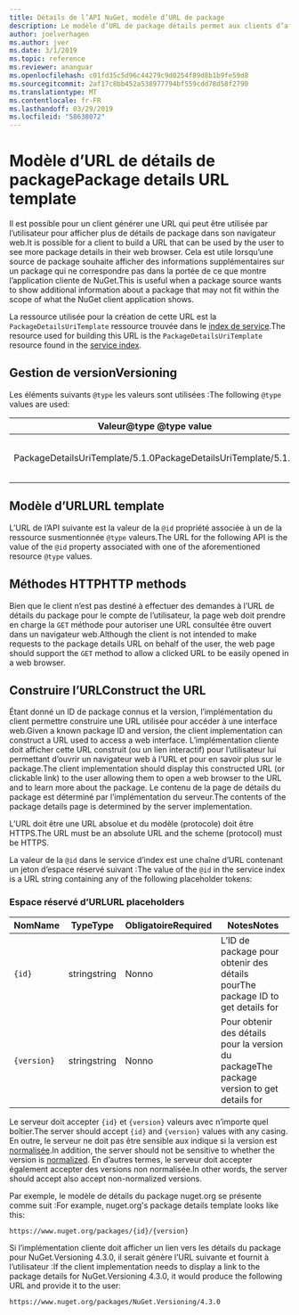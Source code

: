 ```yaml
---
title: Détails de l’API NuGet, modèle d’URL de package
description: Le modèle d’URL de package détails permet aux clients d’afficher dans leur interface utilisateur web lier à plus de détails de package
author: joelverhagen
ms.author: jver
ms.date: 3/1/2019
ms.topic: reference
ms.reviewer: ananguar
ms.openlocfilehash: c01fd35c5d96c44279c9d0254f89d8b1b9fe59d8
ms.sourcegitcommit: 2af17c8bb452a538977794bf559cdd78d58f2790
ms.translationtype: MT
ms.contentlocale: fr-FR
ms.lasthandoff: 03/29/2019
ms.locfileid: "58638072"
---
```

# <a name="package-details-url-template"></a><span data-ttu-id="df28b-103">Modèle d’URL de détails de package</span><span class="sxs-lookup"><span data-stu-id="df28b-103">Package details URL template</span></span>

<span data-ttu-id="df28b-104">Il est possible pour un client générer une URL qui peut être utilisée par l’utilisateur pour afficher plus de détails de package dans son navigateur web.</span><span class="sxs-lookup"><span data-stu-id="df28b-104">It is possible for a client to build a URL that can be used by the user to see more package details in their web browser.</span></span> <span data-ttu-id="df28b-105">Cela est utile lorsqu’une source de package souhaite afficher des informations supplémentaires sur un package qui ne correspondre pas dans la portée de ce que montre l’application cliente de NuGet.</span><span class="sxs-lookup"><span data-stu-id="df28b-105">This is useful when a package source wants to show additional information about a package that may not fit within the scope of what the NuGet client application shows.</span></span>

<span data-ttu-id="df28b-106">La ressource utilisée pour la création de cette URL est la `PackageDetailsUriTemplate` ressource trouvée dans le [index de service](service-index.md).</span><span class="sxs-lookup"><span data-stu-id="df28b-106">The resource used for building this URL is the `PackageDetailsUriTemplate` resource found in the [service index](service-index.md).</span></span>

## <a name="versioning"></a><span data-ttu-id="df28b-107">Gestion de version</span><span class="sxs-lookup"><span data-stu-id="df28b-107">Versioning</span></span>

<span data-ttu-id="df28b-108">Les éléments suivants `@type` les valeurs sont utilisées :</span><span class="sxs-lookup"><span data-stu-id="df28b-108">The following `@type` values are used:</span></span>

<span data-ttu-id="df28b-109">Valeur@type </span><span class="sxs-lookup"><span data-stu-id="df28b-109">@type value</span></span>                     | <span data-ttu-id="df28b-110">Notes</span><span class="sxs-lookup"><span data-stu-id="df28b-110">Notes</span></span>
------------------------------- | -----
<span data-ttu-id="df28b-111">PackageDetailsUriTemplate/5.1.0</span><span class="sxs-lookup"><span data-stu-id="df28b-111">PackageDetailsUriTemplate/5.1.0</span></span> | <span data-ttu-id="df28b-112">La version initiale</span><span class="sxs-lookup"><span data-stu-id="df28b-112">The initial release</span></span>

## <a name="url-template"></a><span data-ttu-id="df28b-113">Modèle d’URL</span><span class="sxs-lookup"><span data-stu-id="df28b-113">URL template</span></span>

<span data-ttu-id="df28b-114">L’URL de l’API suivante est la valeur de la `@id` propriété associée à un de la ressource susmentionnée `@type` valeurs.</span><span class="sxs-lookup"><span data-stu-id="df28b-114">The URL for the following API is the value of the `@id` property associated with one of the aforementioned resource `@type` values.</span></span>

## <a name="http-methods"></a><span data-ttu-id="df28b-115">Méthodes HTTP</span><span class="sxs-lookup"><span data-stu-id="df28b-115">HTTP methods</span></span>

<span data-ttu-id="df28b-116">Bien que le client n’est pas destiné à effectuer des demandes à l’URL de détails du package pour le compte de l’utilisateur, la page web doit prendre en charge la `GET` méthode pour autoriser une URL consultée être ouvert dans un navigateur web.</span><span class="sxs-lookup"><span data-stu-id="df28b-116">Although the client is not intended to make requests to the package details URL on behalf of the user, the web page should support the `GET` method to allow a clicked URL to be easily opened in a web browser.</span></span>

## <a name="construct-the-url"></a><span data-ttu-id="df28b-117">Construire l’URL</span><span class="sxs-lookup"><span data-stu-id="df28b-117">Construct the URL</span></span>

<span data-ttu-id="df28b-118">Étant donné un ID de package connus et la version, l’implémentation du client permettre construire une URL utilisée pour accéder à une interface web.</span><span class="sxs-lookup"><span data-stu-id="df28b-118">Given a known package ID and version, the client implementation can construct a URL used to access a web interface.</span></span> <span data-ttu-id="df28b-119">L’implémentation cliente doit afficher cette URL construit (ou un lien interactif) pour l’utilisateur lui permettant d’ouvrir un navigateur web à l’URL et pour en savoir plus sur le package.</span><span class="sxs-lookup"><span data-stu-id="df28b-119">The client implementation should display this constructed URL (or clickable link) to the user allowing them to open a web browser to the URL and to learn more about the package.</span></span> <span data-ttu-id="df28b-120">Le contenu de la page de détails du package est déterminé par l’implémentation du serveur.</span><span class="sxs-lookup"><span data-stu-id="df28b-120">The contents of the package details page is determined by the server implementation.</span></span>

<span data-ttu-id="df28b-121">L’URL doit être une URL absolue et du modèle (protocole) doit être HTTPS.</span><span class="sxs-lookup"><span data-stu-id="df28b-121">The URL must be an absolute URL and the scheme (protocol) must be HTTPS.</span></span>

<span data-ttu-id="df28b-122">La valeur de la `@id` dans le service d’index est une chaîne d’URL contenant un jeton d’espace réservé suivant :</span><span class="sxs-lookup"><span data-stu-id="df28b-122">The value of the `@id` in the service index is a URL string containing any of the following placeholder tokens:</span></span>

### <a name="url-placeholders"></a><span data-ttu-id="df28b-123">Espace réservé d’URL</span><span class="sxs-lookup"><span data-stu-id="df28b-123">URL placeholders</span></span>

<span data-ttu-id="df28b-124">Nom</span><span class="sxs-lookup"><span data-stu-id="df28b-124">Name</span></span>        | <span data-ttu-id="df28b-125">Type</span><span class="sxs-lookup"><span data-stu-id="df28b-125">Type</span></span>    | <span data-ttu-id="df28b-126">Obligatoire</span><span class="sxs-lookup"><span data-stu-id="df28b-126">Required</span></span> | <span data-ttu-id="df28b-127">Notes</span><span class="sxs-lookup"><span data-stu-id="df28b-127">Notes</span></span>
----------- | ------- | -------- | -----
`{id}`      | <span data-ttu-id="df28b-128">string</span><span class="sxs-lookup"><span data-stu-id="df28b-128">string</span></span>  | <span data-ttu-id="df28b-129">Non</span><span class="sxs-lookup"><span data-stu-id="df28b-129">no</span></span>       | <span data-ttu-id="df28b-130">L’ID de package pour obtenir des détails pour</span><span class="sxs-lookup"><span data-stu-id="df28b-130">The package ID to get details for</span></span>
`{version}` | <span data-ttu-id="df28b-131">string</span><span class="sxs-lookup"><span data-stu-id="df28b-131">string</span></span>  | <span data-ttu-id="df28b-132">Non</span><span class="sxs-lookup"><span data-stu-id="df28b-132">no</span></span>       | <span data-ttu-id="df28b-133">Pour obtenir des détails pour la version du package</span><span class="sxs-lookup"><span data-stu-id="df28b-133">The package version to get details for</span></span>

<span data-ttu-id="df28b-134">Le serveur doit accepter `{id}` et `{version}` valeurs avec n’importe quel boîtier.</span><span class="sxs-lookup"><span data-stu-id="df28b-134">The server should accept `{id}` and `{version}` values with any casing.</span></span> <span data-ttu-id="df28b-135">En outre, le serveur ne doit pas être sensible aux indique si la version est [normalisée](https://docs.microsoft.com/en-us/nuget/reference/package-versioning#normalized-version-numbers).</span><span class="sxs-lookup"><span data-stu-id="df28b-135">In addition, the server should not be sensitive to whether the version is [normalized](https://docs.microsoft.com/en-us/nuget/reference/package-versioning#normalized-version-numbers).</span></span> <span data-ttu-id="df28b-136">En d’autres termes, le serveur doit accepter également accepter des versions non normalisée.</span><span class="sxs-lookup"><span data-stu-id="df28b-136">In other words, the server should accept also accept non-normalized versions.</span></span>

<span data-ttu-id="df28b-137">Par exemple, le modèle de détails du package nuget.org se présente comme suit :</span><span class="sxs-lookup"><span data-stu-id="df28b-137">For example, nuget.org's package details template looks like this:</span></span>

    https://www.nuget.org/packages/{id}/{version}

<span data-ttu-id="df28b-138">Si l’implémentation cliente doit afficher un lien vers les détails du package pour NuGet.Versioning 4.3.0, il serait génère l’URL suivante et fournit à l’utilisateur :</span><span class="sxs-lookup"><span data-stu-id="df28b-138">If the client implementation needs to display a link to the package details for NuGet.Versioning 4.3.0, it would produce the following URL and provide it to the user:</span></span>

    https://www.nuget.org/packages/NuGet.Versioning/4.3.0
